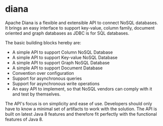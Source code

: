 # diana


Apache Diana is a flexible and extensible API to connect NoSQL databases. It brings an easy interface to support key-value, column family, document oriented and graph databases as JDBC is for SQL databases.

The basic building blocks hereby are:

* A simple API to support Column NoSQL Database
* A simple API to support Key-value NoSQL Database
* A simple API to support Graph NoSQL Database
* A simple API to support Document Database
* Convention over configuration
* Support for asynchronous queries
* Support for asynchronous write operations
* An easy API to implement, so that NoSQL vendors can comply with it  and test by themselves.

The API's focus is on simplicity and ease of use. Developers should only have to know a minimal set of artifacts to work with the solution. The API is built on latest Java 8 features and therefore fit perfectly with the functional features of Java 8. 
